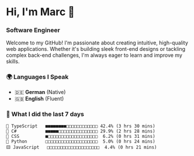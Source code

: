 # Hi, I'm Marc 👋 
### Software Engineer

Welcome to my GitHub! I'm passionate about creating intuitive, high-quality web applications. Whether it's building sleek front-end designs or tackling complex back-end challenges, I'm always eager to learn and improve my skills.  

### 🌍 Languages I Speak  
- 🇩🇪 **German** (Native)  
- 🇬🇧 **English** (Fluent)

### 🤯 What I did the last 7 days

```
🔷 TypeScript   ■■■■■■■■□□□□□□□□□□□□ 42.4% (3 hrs 30 mins)
🔷 C#           ■■■■■□□□□□□□□□□□□□□□ 29.9% (2 hrs 28 mins)
🎨 CSS          ■□□□□□□□□□□□□□□□□□□□  6.2% (0 hrs 31 mins)
🐍 Python       □□□□□□□□□□□□□□□□□□□□  5.0% (0 hrs 24 mins)
🟨 JavaScript   □□□□□□□□□□□□□□□□□□□□  4.4% (0 hrs 21 mins)
```